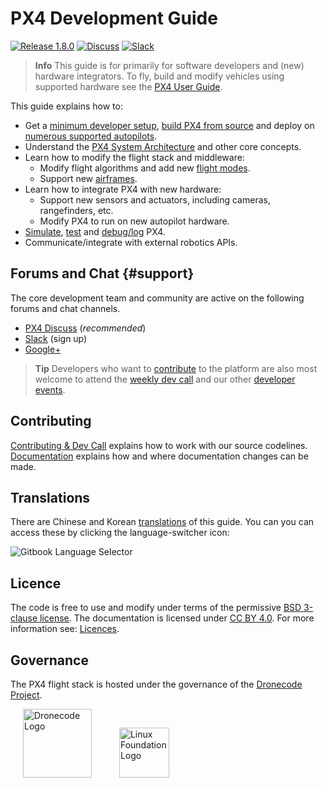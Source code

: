 # PX4 Development Guide

[![Release 1.8.0](https://img.shields.io/badge/release-v1.8.0-blue.svg)](https://github.com/PX4/Firmware/releases) [![Discuss](https://img.shields.io/badge/discuss-px4-ff69b4.svg)](http://discuss.px4.io/) [![Slack](https://px4-slack.herokuapp.com/badge.svg)](http://slack.px4.io)

> **Info** This guide is for primarily for software developers and (new) hardware integrators.
> To fly, build and modify vehicles using supported hardware see the [PX4 User Guide](https://docs.px4.io/en/).

This guide explains how to:

* Get a [minimum developer setup](setup/config_initial.md), [build PX4 from source](setup/building_px4.md) and deploy on [numerous supported autopilots](https://docs.px4.io/en/flight_controller/).
* Understand the [PX4 System Architecture](concept/architecture.md) and other core concepts.
* Learn how to modify the flight stack and middleware:
  - Modify flight algorithms and add new [flight modes](concept/flight_modes.md).
  - Support new [airframes](airframes/README.md).
* Learn how to integrate PX4 with new hardware:
  - Support new sensors and actuators, including cameras, rangefinders, etc.
  - Modify PX4 to run on new autopilot hardware.
* [Simulate](simulation/README.md), [test](test_and_ci/README.md) and [debug/log](debug/README.md) PX4.
* Communicate/integrate with external robotics APIs.


## Forums and Chat {#support}

The core development team and community are active on the following forums and chat channels.

* [PX4 Discuss](http://discuss.px4.io/) (*recommended*)
* [Slack](http://slack.px4.io) (sign up)
* [Google+](https://plus.google.com/117509651030855307398)

> **Tip** Developers who want to [contribute](contribute/README.md) to the platform are also most welcome 
to attend the [weekly dev call](contribute/README.md#dev_call) 
and our other [developer events](contribute/README.md#calendar).


## Contributing

[Contributing & Dev Call](contribute/README.md) explains how to work with our source codelines.
[Documentation](contribute/docs.md) explains how and where documentation changes can be made.


## Translations

There are Chinese and Korean [translations](contribute/docs.md#translation) of this guide.
You can you can access these by clicking the language-switcher icon:

![Gitbook Language Selector](../assets/gitbook/gitbook_language_selector.png)


## Licence

The code is free to use and modify under terms of the permissive
[BSD 3-clause license](https://opensource.org/licenses/BSD-3-Clause).
The documentation is licensed under [CC BY 4.0](https://creativecommons.org/licenses/by/4.0/).
For more information see: [Licences](contribute/licenses.md).


## Governance

The PX4 flight stack is hosted under the governance of the [Dronecode Project](https://www.dronecode.org/).

<a href="https://www.dronecode.org/" style="padding:20px" ><img src="https://mavlink.io/assets/site/logo_dronecode.png" alt="Dronecode Logo" width="110px"/></a>
<a href="https://www.linuxfoundation.org/projects" style="padding:20px;"><img src="https://mavlink.io/assets/site/logo_linux_foundation.png" alt="Linux Foundation Logo" width="80px" /></a>
<div style="padding:10px">&nbsp;</div>
